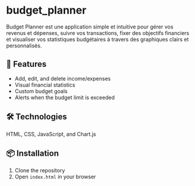 # budget_planner
Budget Planner est une application simple et intuitive pour gérer vos revenus et dépenses, suivre vos transactions, fixer des objectifs financiers et visualiser vos statistiques budgétaires à travers des graphiques clairs et personnalisés.

## 🚀 Features
- Add, edit, and delete income/expenses  
- Visual financial statistics  
- Custom budget goals  
- Alerts when the budget limit is exceeded  

## 🛠️ Technologies
HTML, CSS, JavaScript, and Chart.js

## 📦 Installation
1. Clone the repository  
2. Open `index.html` in your browser

